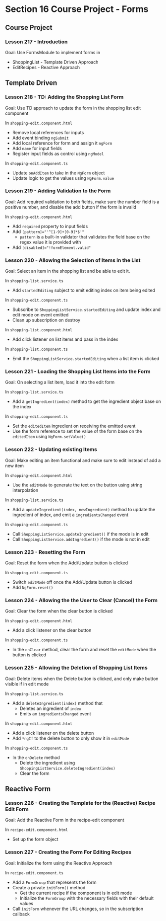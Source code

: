 # Section 16 Course Project - Forms

## Course Project

### Lesson 217 - Introduction

Goal: Use FormsModule to implement forms in

- ShoppingList - Template Driven Approach
- EditRecipes - Reactive Approach

## Template Driven

### Lesson 218 - TD: Adding the Shopping List Form

Goal: Use TD approach to update the form in the shopping list edit component

In `shopping-edit.component.html`

- Remove local references for inputs
- Add event binding `ngSubmit`
- Add local reference for form and assign it `ngForm`
- Add `name` for input fields
- Register input fields as control using `ngModel`

In `shopping-edit.component.ts`

- Update `onAddItem` to take in the `NgForm` object
- Update logic to get the values using `NgForm.value`

### Lesson 219 - Adding Validation to the Form

Goal: Add required validation to both fields, make sure the number field is a positive number, and disable the add button if the form is invalid

In `shopping-edit.component.html`

- Add `required` property to input fields
- Add `[pattern]="'^[1-9]+[0-9]*$'"`
  - `pattern` is a built-in validator that validates the field base on the regex value it is provided with
- Add `[disabled]="!formElement.valid"`

### Lesson 220 - Allowing the Selection of Items in the List

Goal: Select an item in the shopping list and be able to edit it.

In `shopping-list.service.ts`

- Add `startedEditing` subject to emit editing index on item being edited

In `shopping-edit.component.ts`

- Subscribe to `ShoppingListService.startedEditing` and update index and edit mode on event emitted
- Clean up subscription on destroy

In `shopping-list.component.html`

- Add click listener on list items and pass in the index

In `shopping-list.component.ts`

- Emit the `ShoppingListService.startedEditing` when a list item is clicked

### Lesson 221 - Loading the Shopping List Items into the Form

Goal: On selecting a list item, load it into the edit form

In `shopping-list.service.ts`

- Add a `getIngredient(index)` method to get the ingredient object base on the index

In `shopping-edit.component.ts`

- Set the `editedItem` ingredient on receiving the emitted event
- Use the form reference to set the value of the form base on the `editedItem` using `NgForm.setValue()`

### Lesson 222 - Updating existing Items

Goal: Make editing an item functional and make sure to edit instead of add a new item

In `shopping-edit.component.html`

- Use the `editMode` to generate the text on the button using string interpolation

In `shopping-list.service.ts`

- Add a `updateIngredient(index, newIngredient)` method to update the ingredient of index, and emit a `ingredientsChanged` event

In `shopping-edit.component.ts`

- Call `ShoppingListService.updateIngredient()` if the mode is in edit
- Call `ShoppingListService.addIngredient()` if the mode is not in edit

### Lesson 223 - Resetting the Form

Goal: Reset the form when the Add/Update button is clicked

In `shopping-edit.component.ts`

- Switch `editMode` off once the Add/Update button is clicked
- Add `NgForm.reset()`

### Lesson 224 - Allowing the the User to Clear (Cancel) the Form

Goal: Clear the form when the clear button is clicked

In `shopping-edit.component.html`

- Add a click listener on the clear button

In `shopping-edit.component.ts`

- In the `onClear` method, clear the form and reset the `editMode` when the button is clicked

### Lesson 225 - Allowing the Deletion of Shopping List Items

Goal: Delete items when the Delete button is clicked, and only make button visible if in edit mode

In `shopping-list.service.ts`

- Add a `deleteIngredient(index)` method that
  - Deletes an ingredient of `index`
  - Emits an `ingredientsChanged` event

In `shopping-edit.component.html`

- Add a click listener on the delete button
- Add `*ngIf` to the delete button to only show it in `editMode`

In `shopping-edit.component.ts`

- In the `onDelete` method
  - Delete the ingredient using `ShoppingListService.deleteIngredient(index)`
  - Clear the form

## Reactive Form

### Lesson 226 - Creating the Template for the (Reactive) Recipe Edit Form

Goal: Add the Reactive Form in the recipe-edit component

In `recipe-edit.component.html`

- Set up the form object

### Lesson 227 - Creating the Form For Editing Recipes

Goal: Initialize the form using the Reactive Approach

In `recipe-edit.component.ts`

- Add a `FormGroup` that represents the form
- Create a private `initForm()` method
  - Get the current recipe if the component is in edit mode
  - Initialize the `FormGroup` with the necessary fields with their default values
- Call `initForm` whenever the URL changes, so in the subscription callback
